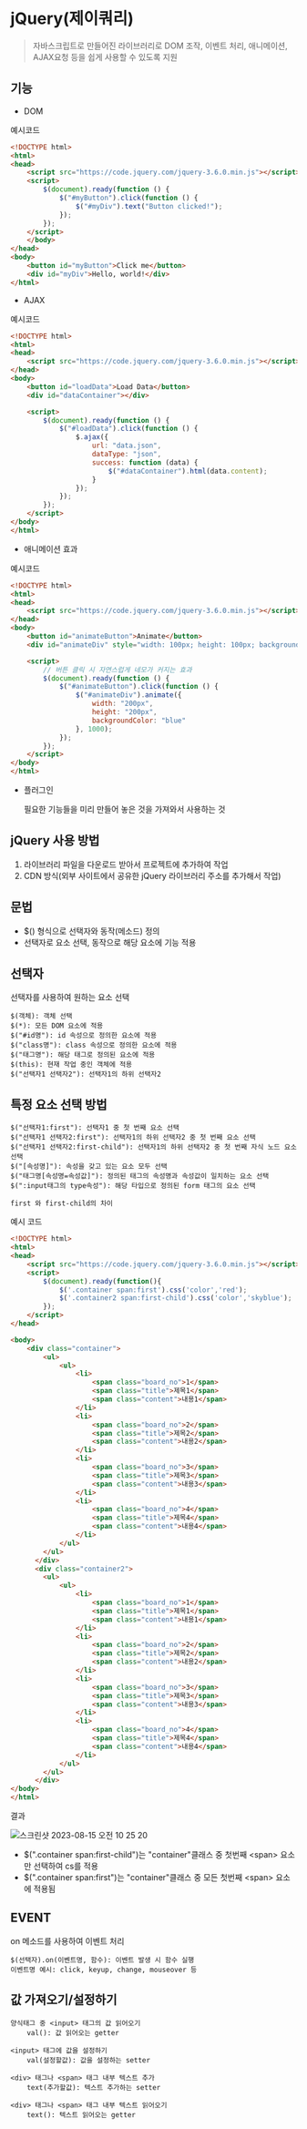 # jQuery(제이쿼리)

> 자바스크립트로 만들어진 라이브러리로 DOM 조작, 이벤트 처리, 애니메이션, AJAX요청 등을 쉽게 사용할 수 있도록 지원

## 기능

- DOM 
  
예시코드
~~~html
<!DOCTYPE html>
<html>
<head>
    <script src="https://code.jquery.com/jquery-3.6.0.min.js"></script>
    <script>
        $(document).ready(function () {
            $("#myButton").click(function () {
                $("#myDiv").text("Button clicked!");
            });
        });
    </script>
    </body>
</head>
<body>
    <button id="myButton">Click me</button>
    <div id="myDiv">Hello, world!</div>
</html>
~~~
- AJAX

예시코드
~~~html
<!DOCTYPE html>
<html>
<head>
    <script src="https://code.jquery.com/jquery-3.6.0.min.js"></script>
</head>
<body>
    <button id="loadData">Load Data</button>
    <div id="dataContainer"></div>

    <script>
        $(document).ready(function () {
            $("#loadData").click(function () {
                $.ajax({
                    url: "data.json",
                    dataType: "json",
                    success: function (data) {
                        $("#dataContainer").html(data.content);
                    }
                });
            });
        });
    </script>
</body>
</html>
~~~

- 애니메이션 효과
  
예시코드
~~~html
<!DOCTYPE html>
<html>
<head>
    <script src="https://code.jquery.com/jquery-3.6.0.min.js"></script>
</head>
<body>
    <button id="animateButton">Animate</button>
    <div id="animateDiv" style="width: 100px; height: 100px; background-color: red;"></div>

    <script>
        // 버튼 클릭 시 자연스럽게 네모가 커지는 효과 
        $(document).ready(function () {
            $("#animateButton").click(function () {
                $("#animateDiv").animate({
                    width: "200px",
                    height: "200px",
                    backgroundColor: "blue"
                }, 1000);
            });
        });
    </script>
</body>
</html>
~~~

- 플러그인
   
   필요한 기능들을 미리 만들어 놓은 것을 가져와서 사용하는 것

## jQuery 사용 방법
1. 라이브러리 파일을 다운로드 받아서 프로젝트에 추가하여 작업
2. CDN 방식(외부 사이트에서 공유한 jQuery 라이브러리 주소를 추가해서 작업)


## 문법
- $() 형식으로 선택자와 동작(메소드) 정의
- 선택자로 요소 선택, 동작으로 해당 요소에 기능 적용

## 선택자

선택자를 사용하여 원하는 요소 선택

    $(객체): 객체 선택 
    $(*): 모든 DOM 요소에 적용
    $("#id명"): id 속성으로 정의한 요소에 적용
    $("class명"): class 속성으로 정의한 요소에 적용
    $("태그명"): 해당 태그로 정의된 요소에 적용
    $(this): 현재 작업 중인 객체에 적용
    $("선택자1 선택자2"): 선택자1의 하위 선택자2

## 특정 요소 선택 방법

    $("선택자1:first"): 선택자1 중 첫 번째 요소 선택
    $("선택자1 선택자2:first"): 선택자1의 하위 선택자2 중 첫 번째 요소 선택
    $("선택자1 선택자2:first-child"): 선택자1의 하위 선택자2 중 첫 번째 자식 노드 요소 선택
    $("[속성명]"): 속성을 갖고 있는 요소 모두 선택
    $("태그명[속성명=속성값]"): 정의된 태그의 속성명과 속성값이 일치하는 요소 선택
    $(":input태그의 type속성"): 해당 타입으로 정의된 form 태그의 요소 선택

<code class="notranslate">first 와 first-child의 차이</code>

예시 코드
~~~html
<!DOCTYPE html>
<html>
<head>
    <script src="https://code.jquery.com/jquery-3.6.0.min.js"></script>
    <script>
        $(document).ready(function(){
            $('.container span:first').css('color','red');
            $('.container2 span:first-child').css('color','skyblue');
        });
    </script>
</head>

<body>
    <div class="container">
        <ul>
            <ul>
                <li>
                    <span class="board_no">1</span>
                    <span class="title">제목1</span>
                    <span class="content">내용1</span>
                </li>
                <li>
                    <span class="board_no">2</span>
                    <span class="title">제목2</span>
                    <span class="content">내용2</span>
                </li>
                <li>
                    <span class="board_no">3</span>
                    <span class="title">제목3</span>
                    <span class="content">내용3</span>
                </li>
                <li>
                    <span class="board_no">4</span>
                    <span class="title">제목4</span>
                    <span class="content">내용4</span>
                </li>
            </ul>
        </ul>   
      </div>
      <div class="container2">
        <ul>
            <ul>
                <li>
                    <span class="board_no">1</span>
                    <span class="title">제목1</span>
                    <span class="content">내용1</span>
                </li>
                <li>
                    <span class="board_no">2</span>
                    <span class="title">제목2</span>
                    <span class="content">내용2</span>
                </li>
                <li>
                    <span class="board_no">3</span>
                    <span class="title">제목3</span>
                    <span class="content">내용3</span>
                </li>
                <li>
                    <span class="board_no">4</span>
                    <span class="title">제목4</span>
                    <span class="content">내용4</span>
                </li>
            </ul>
        </ul>   
      </div>
</body>
</html>
~~~
결과

![스크린샷 2023-08-15 오전 10 25 20](https://github.com/noyes5/java-lotto/assets/116651434/049e31f1-1002-466a-8f6c-d067ca595ac2)

- $(".container span:first-child")는 "container"클래스 중 첫번째 \<span> 요소만 선택하여 cs를 적용 
- $(".container span:first")는 "container"클래스 중 모든 첫번째 \<span> 요소에  적용됨


## EVENT
  on 메소드를 사용하여 이벤트 처리

    $(선택자).on(이벤트명, 함수): 이벤트 발생 시 함수 실행
    이벤트명 예시: click, keyup, change, mouseover 등

## 값 가져오기/설정하기

    양식태그 중 <input> 태그의 값 읽어오기
        val(): 값 읽어오는 getter

    <input> 태그에 값을 설정하기
        val(설정할값): 값을 설정하는 setter

    <div> 태그나 <span> 태그 내부 텍스트 추가
        text(추가할값): 텍스트 추가하는 setter

    <div> 태그나 <span> 태그 내부 텍스트 읽어오기
        text(): 텍스트 읽어오는 getter